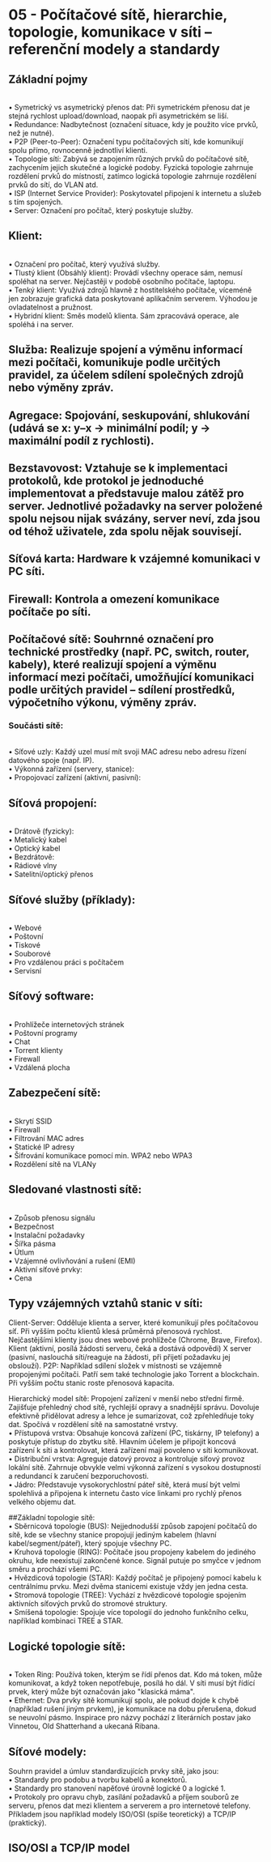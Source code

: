 # 05 - Počítačové sítě, hierarchie, topologie, komunikace v síti – referenční modely a standardy

## Základní pojmy
<br> •	Symetrický vs asymetrický přenos dat: Při symetrickém přenosu dat je stejná rychlost upload/download, naopak při asymetrickém se liší.
<br> •	Redundance: Nadbytečnost (označení situace, kdy je použito více prvků, než je nutné).
<br> •	P2P (Peer-to-Peer): Označení typu počítačových sítí, kde komunikují spolu přímo, rovnocenně jednotliví klienti.
<br> •	Topologie sítí: Zabývá se zapojením různých prvků do počítačové sítě, zachycením jejich skutečné a logické podoby. Fyzická topologie zahrnuje rozdělení prvků do místností, zatímco logická topologie zahrnuje rozdělení prvků do sítí, do VLAN atd.
<br> •	ISP (Internet Service Provider): Poskytovatel připojení k internetu a služeb s tím spojených.
<br> •	Server: Označení pro počítač, který poskytuje služby.

## Klient: 
<br> •	Označení pro počítač, který využívá služby.
<br> •	Tlustý klient (Obsáhlý klient): Provádí všechny operace sám, nemusí spoléhat na server. Nejčastěji v podobě osobního počítače, laptopu.
<br> •	Tenký klient: Využívá zdrojů hlavně z hostitelského počítače, víceméně jen zobrazuje grafická data poskytované aplikačním serverem. Výhodou je ovladatelnost a pružnost.
<br> •	Hybridní klient: Směs modelů klienta. Sám zpracovává operace, ale spoléhá i na server.
## Služba: Realizuje spojení a výměnu informací mezi počítači, komunikuje podle určitých pravidel, za účelem sdílení společných zdrojů nebo výměny zpráv.
## Agregace: Spojování, seskupování, shlukování (udává se x: y–x → minimální podíl; y → maximální podíl z rychlosti).
## Bezstavovost: Vztahuje se k implementaci protokolů, kde protokol je jednoduché implementovat a představuje malou zátěž pro server. Jednotlivé požadavky na server položené spolu nejsou nijak svázány, server neví, zda jsou od téhož uživatele, zda spolu nějak souvisejí.
## Síťová karta: Hardware k vzájemné komunikaci v PC síti.
## Firewall: Kontrola a omezení komunikace počítače po síti.


## Počítačové sítě: Souhrnné označení pro technické prostředky (např. PC, switch, router, kabely), které realizují spojení a výměnu informací mezi počítači, umožňující komunikaci podle určitých pravidel – sdílení prostředků, výpočetního výkonu, výměny zpráv.
### Součásti sítě:
<br> •	Síťové uzly: Každý uzel musí mít svoji MAC adresu nebo adresu řízení datového spoje (např. IP).
<br> •	Výkonná zařízení (servery, stanice):
<br> •	Propojovací zařízení (aktivní, pasivní):
## Síťová propojení:
<br> •	Drátově (fyzicky):
<br> •	Metalický kabel
<br> •	Optický kabel
<br> •	Bezdrátově:
<br> •	Rádiové vlny
<br> •	Satelitní/optický přenos

## Síťové služby (příklady):

<br> •	Webové
<br> •	Poštovní
<br> •	Tiskové
<br> •	Souborové
<br> •	Pro vzdálenou práci s počítačem
<br> •	Servisní

## Síťový software:

<br> •	Prohlížeče internetových stránek
<br> •	Poštovní programy
<br> •	Chat
<br> •	Torrent klienty
<br> •	Firewall
<br> •	Vzdálená plocha
## Zabezpečení sítě:
<br> •	Skrytí SSID
<br> •	Firewall
<br> •	Filtrování MAC adres
<br> •	Statické IP adresy
<br> •	Šifrování komunikace pomocí min. WPA2 nebo WPA3
<br> •	Rozdělení sítě na VLANy

## Sledované vlastnosti sítě:

<br> •	Způsob přenosu signálu
<br> •	Bezpečnost
<br> •	Instalační požadavky
<br> •	Šířka pásma
<br> •	Útlum
<br> •	Vzájemné ovlivňování a rušení (EMI)
<br> •	Aktivní síťové prvky:
<br> •	Cena

## Typy vzájemných vztahů stanic v síti:
Client-Server: Odděluje klienta a server, které komunikují přes počítačovou síť. Při vyšším počtu klientů klesá průměrná přenosová rychlost. Nejčastějšími klienty jsou dnes webové prohlížeče (Chrome, Brave, Firefox). Klient (aktivní, posílá žádosti serveru, čeká a dostává odpovědi) X server (pasivní, naslouchá síti/reaguje na žádosti, při přijetí požadavku jej obslouží).
P2P: Například sdílení složek v místnosti se vzájemně propojenými počítači. Patří sem také technologie jako Torrent a blockchain. Při vyšším počtu stanic roste přenosová kapacita.
 
Hierarchický model sítě: Propojení zařízení v menší nebo střední firmě. Zajišťuje přehledný chod sítě, rychlejší opravy a snadnější správu. Dovoluje efektivně přidělovat adresy a lehce je sumarizovat, což zpřehledňuje toky dat. Spočívá v rozdělení sítě na samostatné vrstvy.
<br> •	Přístupová vrstva: Obsahuje koncová zařízení (PC, tiskárny, IP telefony) a poskytuje přístup do zbytku sítě. Hlavním účelem je připojit koncová zařízení k síti a kontrolovat, která zařízení mají povoleno v síti komunikovat.
<br> •	Distribuční vrstva: Agreguje datový provoz a kontroluje síťový provoz lokální sítě. Zahrnuje obvykle velmi výkonná zařízení s vysokou dostupností a redundancí k zaručení bezporuchovosti.
<br> •	Jádro: Představuje vysokorychlostní páteř sítě, která musí být velmi spolehlivá a připojena k internetu často více linkami pro rychlý přenos velkého objemu dat.


##Základní topologie sítě:
<br> •	Sběrnicová topologie (BUS): Nejjednodušší způsob zapojení počítačů do sítě, kde se všechny stanice propojují jediným kabelem (hlavní kabel/segment/páteř), který spojuje všechny PC.
<br> •	Kruhová topologie (RING): Počítače jsou propojeny kabelem do jediného okruhu, kde neexistují zakončené konce. Signál putuje po smyčce v jednom směru a prochází všemi PC.
<br> •	Hvězdicová topologie (STAR): Každý počítač je připojený pomocí kabelu k centrálnímu prvku. Mezi dvěma stanicemi existuje vždy jen jedna cesta.
<br> •	Stromová topologie (TREE): Vychází z hvězdicové topologie spojením aktivních síťových prvků do stromové struktury.
<br> •	Smíšená topologie: Spojuje více topologií do jednoho funkčního celku, například kombinaci TREE a STAR.
 
## Logické topologie sítě:
<br> •	Token Ring: Používá token, kterým se řídí přenos dat. Kdo má token, může komunikovat, a když token nepotřebuje, posílá ho dál. V síti musí být řídící prvek, který může být označován jako "klasická máma".
<br> •	Ethernet: Dva prvky sítě komunikují spolu, ale pokud dojde k chybě (například rušení jiným prvkem), je komunikace na dobu přerušena, dokud se neuvolní pásmo. Inspirace pro názvy pochází z literárních postav jako Vinnetou, Old Shatterhand a ukecaná Ribana.
## Síťové modely:
Souhrn pravidel a úmluv standardizujících prvky sítě, jako jsou:
<br> •	Standardy pro podobu a tvorbu kabelů a konektorů.
<br> •	Standardy pro stanovení napěťové úrovně logické 0 a logické 1.
<br> •	Protokoly pro opravu chyb, zasílání požadavků a příjem souborů ze serveru, přenos dat mezi klientem a serverem a pro internetové telefony. Příkladem jsou například modely ISO/OSI (spíše teoretický) a TCP/IP (praktický).
 

## ISO/OSI a TCP/IP model

 
 
